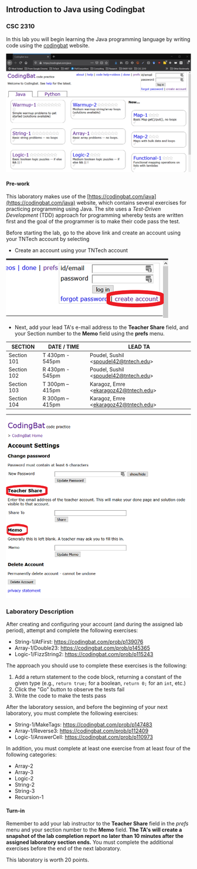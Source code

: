 ## Introduction to Java using Codingbat
### CSC 2310

In this lab you will begin learning the Java programming language by writing code using the [codingbat](https://codingbat.com/java) website.

![Codingbat Page](codingbat-00.png)

#### Pre-work
This laboratory makes use of the [https://codingbat.com/java](https://codingbat.com/java) website, which contains several exercises for practicing programming using Java. The site uses a _Test-Driven Development_ (TDD) approach for programming whereby tests are written first and the goal of the programmer is to make their code pass the test.

Before starting the lab, go to the above link and create an account using your TNTech account by selecting 
* Create an account using your TNTech account

![create account](codingbat-01.png)

* Next, add your lead TA's e-mail address to the **Teacher Share** field, and your Section number to the **Memo** field using the **prefs** menu.

SECTION	| DATE / TIME | LEAD TA
--------|-------------|--------
Section 101 | T 430pm - 545pm	| Poudel, Sushil <<spoudel42@tntech.edu>>
Section 102	| R 430pm - 545pm	| Poudel, Sushil <<spoudel42@tntech.edu>>
Section 103	| T 300pm – 415pm	| Karagoz, Emre <<ekaragoz42@tntech.edu>>
Section 104	| R 300pm – 415pm	| Karagoz, Emre <<ekaragoz42@tntech.edu>>

![set features](codingbat-02.png)

### Laboratory Description

After creating and configuring your account (and during the assigned lab period), attempt and complete the following exercises:

* String-1/AtFirst: https://codingbat.com/prob/p139076
* Array-1/Double23: https://codingbat.com/prob/p145365
* Logic-1/FizzString2: https://codingbat.com/prob/p115243

The approach you should use to complete these exercises is the following:

1. Add a return statement to the code block, returning a constant of the given type (e.g., `return true;` for a boolean, `return 0;` for an `int`, etc.)
2. Click the "Go" button to observe the tests fail
3. Write the code to make the tests pass

After the laboratory session, and before the beginning of your next laboratory, you must complete the following exercises:

* String-1/MakeTags: https://codingbat.com/prob/p147483
* Array-1/Reverse3: https://codingbat.com/prob/p112409
* Logic-1/AnswerCell: https://codingbat.com/prob/p110973

In addition, you must complete at least one exercise from at least four of the following categories:

* Array-2
* Array-3
* Logic-2
* String-2
* String-3
* Recursion-1

#### Turn-in

Remember to add your lab instructor to the **Teacher Share** field in the *prefs* menu and your section number to the **Memo** field. **The TA's will create a snapshot of the lab completion report no later than 10 minutes after the assigned laboratory section ends.** You must complete the additional exercises before the end of the next laboratory. 

This laboratory is worth 20 points.